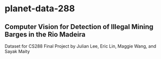 # planet-data-288
## Computer Vision for Detection of Illegal Mining Barges in the Rio Madeira
Dataset for CS288 Final Project by Julian Lee, Eric Lin, Maggie Wang, and Sayak Maity
